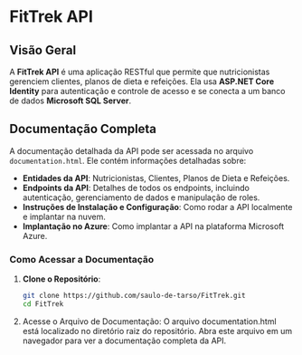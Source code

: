 # FitTrek API

## Visão Geral

A **FitTrek API** é uma aplicação RESTful que permite que nutricionistas gerenciem clientes, planos de dieta e refeições. Ela usa **ASP.NET Core Identity** para autenticação e controle de acesso e se conecta a um banco de dados **Microsoft SQL Server**.

## Documentação Completa

A documentação detalhada da API pode ser acessada no arquivo `documentation.html`. Ele contém informações detalhadas sobre:

- **Entidades da API**: Nutricionistas, Clientes, Planos de Dieta e Refeições.
- **Endpoints da API**: Detalhes de todos os endpoints, incluindo autenticação, gerenciamento de dados e manipulação de roles.
- **Instruções de Instalação e Configuração**: Como rodar a API localmente e implantar na nuvem.
- **Implantação no Azure**: Como implantar a API na plataforma Microsoft Azure.

### Como Acessar a Documentação

1. **Clone o Repositório**:
   ```bash
   git clone https://github.com/saulo-de-tarso/FitTrek.git
   cd FitTrek

2. Acesse o Arquivo de Documentação: O arquivo documentation.html está localizado no diretório raiz do repositório. Abra este arquivo em um navegador para ver a documentação completa da API.